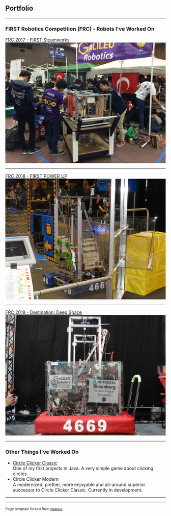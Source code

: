 ## Portfolio

---

### FIRST Robotics Competition (FRC) - Robots I've Worked On 

[FRC 2017 - FIRST Steamworks](/frc-2017-steamworks)
[<img src="images/2017Bot.jpg?raw=true">](/2017page)

---
[FRC 2018 - FIRST POWER UP](/frc-2018-powerup)
[<img src="images/2018Bot.jpg?raw=true"/>](/2018page)

---
[FRC 2019 - Destination: Deep Space](/frc-2019-deepspace)
[<img src="images/2019Bot.jpg?raw=true"/>](/2019page)

---

### Other Things I've Worked On

- [Circle Clicker Classic](/circle-clicker-classic.md)<br>
One of my first projects in Java. A very simple game about clicking circles.
- Circle Clicker Modern<br>
A modernized, prettier, more enjoyable and all-around superior successor to Circle Clicker Classic. Currently in development.

---




---
<p style="font-size:11px">Page template forked from <a href="https://github.com/evanca/quick-portfolio">evanca</a></p>
<!-- Remove above link if you don't want to attibute -->
